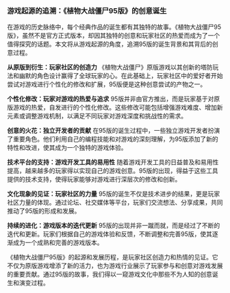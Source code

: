 ### 游戏起源的追溯：《植物大战僵尸95版》的创意诞生

在游戏的历史脉络中，每个经典作品的诞生都有其独特的故事。《植物大战僵尸95版》，虽然不是官方正式版本，却因其独特的创意和玩家社区的热爱而成为了一个值得探究的话题。本文将从游戏起源的角度，追溯95版的诞生背景和其背后的创意过程。

**从原版到衍生：玩家社区的创造力**
《植物大战僵尸》原版游戏以其创新的塔防玩法和幽默的角色设计赢得了全球玩家的心。在此基础上，玩家社区中的爱好者开始尝试对游戏进行个性化的修改和扩展，95版便是这种创意尝试的产物之一。

**个性化修改：玩家对游戏的热爱与追求**
95版并非由官方推出，而是玩家基于对原版游戏的热爱，自发进行的个性化修改。这些修改可能包括增强游戏难度、增加新元素或调整游戏机制，以满足不同玩家对游戏深度和挑战性的需求。

**创意的火花：独立开发者的贡献**
在95版的诞生过程中，一些独立游戏开发者扮演了重要角色。他们利用自己的编程技能和对游戏的深刻理解，为95版添加了新的特性和改进，使其成为一个独特的游戏体验。

**技术平台的支持：游戏开发工具的易用性**
随着游戏开发工具的日益普及和易用性提高，越来越多的玩家得以实现自己的游戏创意。95版的出现，得益于这些工具提供的技术支持，使得玩家能够对游戏进行深层次的修改和创新。

**文化现象的见证：玩家社区的力量**
95版的诞生不仅是技术进步的结果，更是玩家社区力量的体现。通过论坛、社交媒体等平台，玩家们交流想法、分享成果，共同推动了95版的形成和发展。

**持续的进化：游戏版本的迭代更新**
95版的出现并非一蹴而就，而是经过了不断的迭代和更新。玩家们根据自己的游戏体验和反馈，不断调整和完善95版，使其逐渐成为一个成熟和完善的游戏版本。

《植物大战僵尸95版》的起源和发展历程，是玩家社区创造力和热情的见证。它不仅为原版游戏增添了新的活力，也为游戏行业展示了玩家参与和创意对游戏发展的重要贡献。通过95版的故事，我们得以一窥游戏文化中那些不为人知的创意诞生和演变过程。